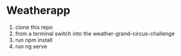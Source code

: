 # Weatherapp

1. clone this repo
2. from a terminal switch into the weather-grand-circus-challenge
3. run npm install
4. run ng serve

